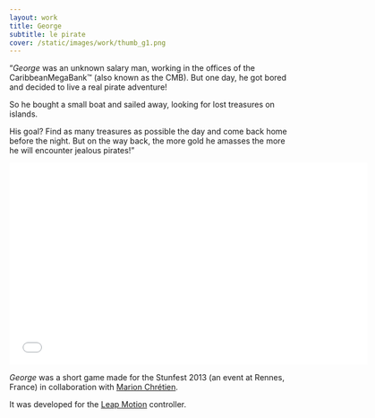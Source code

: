 ```yaml
---
layout: work
title: George
subtitle: le pirate
cover: /static/images/work/thumb_g1.png
---
```


“_George_ was an unknown salary man, working in the offices of the CaribbeanMegaBank™ (also known as the CMB). But one day, he got bored and decided to live a real pirate adventure!

So he bought a small boat and sailed away, looking for lost treasures on islands.

His goal? Find as many treasures as possible the day and come back home before the night. But on the way back, the more gold he amasses the more he will encounter jealous pirates!”

<iframe width="640" height="360" src="//www.youtube.com/embed/RYJZvZfvyZY?rel=0" frameborder="0" allowfullscreen></iframe>

_George_ was a short game made for the Stunfest 2013 (an event at Rennes, France) in collaboration with [Marion Chrétien](http://marion-chretien.fr/).

It was developed for the [Leap Motion](https://www.leapmotion.com/) controller.
